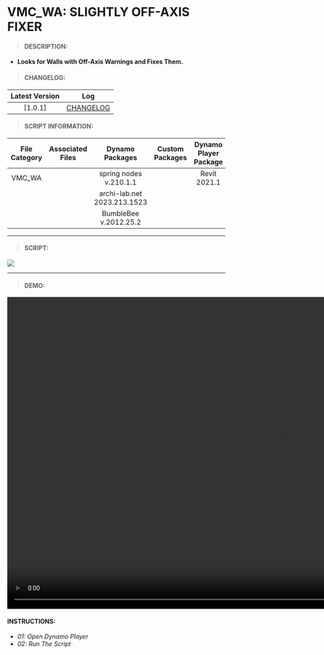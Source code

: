 # VMC_WA: SLIGHTLY OFF-AXIS FIXER

> #### DESCRIPTION: 
- **Looks for Walls with Off-Axis Warnings and Fixes Them.**

> #### CHANGELOG:

| Latest Version | Log |
| :-------: | :----: | 
|[1.0.1] | [CHANGELOG](/_scripts/_project/263_VMC/WALLS/VMC_WA_SighlyoffAxisFixer.md) |

> #### SCRIPT INFORMATION: 

| File Category| Associated Files | Dynamo Packages | Custom Packages | Dynamo Player Package | Revit Version | Author | Modified By | File Name & Location |
| :-------: | :----: | :---: | :---: | :---: | :---: | :---: | :--: | :--:
| VMC_WA |  | spring nodes v.210.1.1 | | Revit 2021.1 | Jacky Luk | | | VMC_WA_SighlyoffAxisFixer
| | | archi-lab.net 2023.213.1523
| | | BumbleBee v.2012.25.2

----------------------------------------------------------------
> #### SCRIPT: 
<img src="./_scripts/_project/263_VMC/WALLS/images/VMC_WA_SightlyoffAxisFixer.png">


------------------------------------------------------------------------------

> #### DEMO: 
<video width="1280" height="720" controls>
 <source src="./_scripts/_project/263_VMC/WALLS/demo/VMC_WA_SighlyoffAxisFixer.mp4" type="video/mp4">
</video>

#### INSTRUCTIONS: 
- *01: Open Dynamo Player*
- *02: Run The Script*